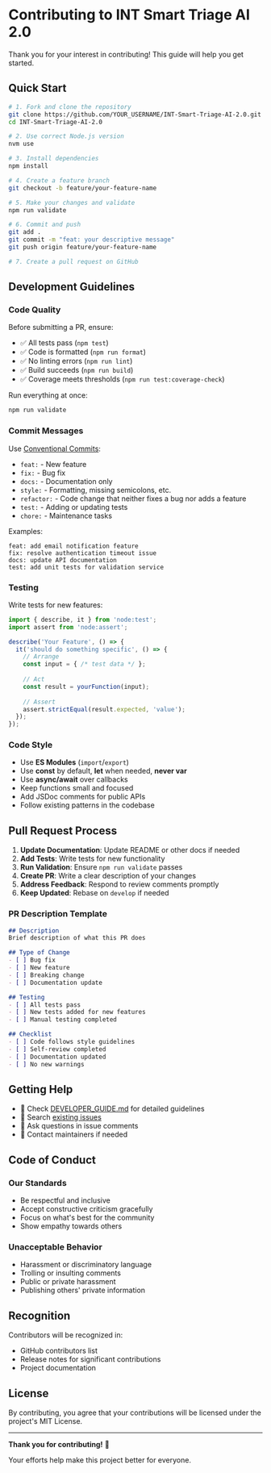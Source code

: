 # Contributing to INT Smart Triage AI 2.0

Thank you for your interest in contributing! This guide will help you get started.

## Quick Start

```bash
# 1. Fork and clone the repository
git clone https://github.com/YOUR_USERNAME/INT-Smart-Triage-AI-2.0.git
cd INT-Smart-Triage-AI-2.0

# 2. Use correct Node.js version
nvm use

# 3. Install dependencies
npm install

# 4. Create a feature branch
git checkout -b feature/your-feature-name

# 5. Make your changes and validate
npm run validate

# 6. Commit and push
git add .
git commit -m "feat: your descriptive message"
git push origin feature/your-feature-name

# 7. Create a pull request on GitHub
```

## Development Guidelines

### Code Quality

Before submitting a PR, ensure:
- ✅ All tests pass (`npm test`)
- ✅ Code is formatted (`npm run format`)
- ✅ No linting errors (`npm run lint`)
- ✅ Build succeeds (`npm run build`)
- ✅ Coverage meets thresholds (`npm run test:coverage-check`)

Run everything at once:
```bash
npm run validate
```

### Commit Messages

Use [Conventional Commits](https://www.conventionalcommits.org/):

- `feat:` - New feature
- `fix:` - Bug fix
- `docs:` - Documentation only
- `style:` - Formatting, missing semicolons, etc.
- `refactor:` - Code change that neither fixes a bug nor adds a feature
- `test:` - Adding or updating tests
- `chore:` - Maintenance tasks

Examples:
```
feat: add email notification feature
fix: resolve authentication timeout issue
docs: update API documentation
test: add unit tests for validation service
```

### Testing

Write tests for new features:
```javascript
import { describe, it } from 'node:test';
import assert from 'node:assert';

describe('Your Feature', () => {
  it('should do something specific', () => {
    // Arrange
    const input = { /* test data */ };
    
    // Act
    const result = yourFunction(input);
    
    // Assert
    assert.strictEqual(result.expected, 'value');
  });
});
```

### Code Style

- Use **ES Modules** (`import`/`export`)
- Use **const** by default, **let** when needed, **never var**
- Use **async/await** over callbacks
- Keep functions small and focused
- Add JSDoc comments for public APIs
- Follow existing patterns in the codebase

## Pull Request Process

1. **Update Documentation**: Update README or other docs if needed
2. **Add Tests**: Write tests for new functionality
3. **Run Validation**: Ensure `npm run validate` passes
4. **Create PR**: Write a clear description of your changes
5. **Address Feedback**: Respond to review comments promptly
6. **Keep Updated**: Rebase on `develop` if needed

### PR Description Template

```markdown
## Description
Brief description of what this PR does

## Type of Change
- [ ] Bug fix
- [ ] New feature
- [ ] Breaking change
- [ ] Documentation update

## Testing
- [ ] All tests pass
- [ ] New tests added for new features
- [ ] Manual testing completed

## Checklist
- [ ] Code follows style guidelines
- [ ] Self-review completed
- [ ] Documentation updated
- [ ] No new warnings
```

## Getting Help

- 📖 Check [DEVELOPER_GUIDE.md](DEVELOPER_GUIDE.md) for detailed guidelines
- 🐛 Search [existing issues](https://github.com/Krosebrook/INT-Smart-Triage-AI-2.0/issues)
- 💬 Ask questions in issue comments
- 📧 Contact maintainers if needed

## Code of Conduct

### Our Standards

- Be respectful and inclusive
- Accept constructive criticism gracefully
- Focus on what's best for the community
- Show empathy towards others

### Unacceptable Behavior

- Harassment or discriminatory language
- Trolling or insulting comments
- Public or private harassment
- Publishing others' private information

## Recognition

Contributors will be recognized in:
- GitHub contributors list
- Release notes for significant contributions
- Project documentation

## License

By contributing, you agree that your contributions will be licensed under the project's MIT License.

---

**Thank you for contributing!** 🎉

Your efforts help make this project better for everyone.
